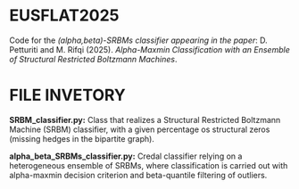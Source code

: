 # EUSFLAT2025
Code for the _(alpha,beta)-SRBMs classifier appearing in the paper_:
D. Petturiti and M. Rifqi (2025).
_Alpha-Maxmin Classification with an Ensemble of Structural Restricted Boltzmann Machines_.

# FILE INVETORY

**SRBM_classifier.py:** Class that realizes a Structural Restricted Boltzmann Machine (SRBM) classifier, with a given percentage os structural zeros (missing hedges in the bipartite graph).

**alpha_beta_SRBMs_classifier.py:** Credal classifier relying on a heterogeneous ensemble of SRBMs, where classification is carried out with alpha-maxmin decision criterion and beta-quantile filtering of outliers.
